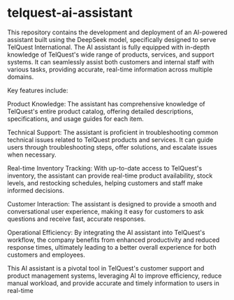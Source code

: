 # telquest-ai-assistant

This repository contains the development and deployment of an AI-powered assistant built using the DeepSeek model, specifically designed to serve TelQuest International. The AI assistant is fully equipped with in-depth knowledge of TelQuest's wide range of products, services, and support systems. It can seamlessly assist both customers and internal staff with various tasks, providing accurate, real-time information across multiple domains.

Key features include:

Product Knowledge: The assistant has comprehensive knowledge of TelQuest's entire product catalog, offering detailed descriptions, specifications, and usage guides for each item.

Technical Support: The assistant is proficient in troubleshooting common technical issues related to TelQuest products and services. It can guide users through troubleshooting steps, offer solutions, and escalate issues when necessary.

Real-time Inventory Tracking: With up-to-date access to TelQuest's inventory, the assistant can provide real-time product availability, stock levels, and restocking schedules, helping customers and staff make informed decisions.

Customer Interaction: The assistant is designed to provide a smooth and conversational user experience, making it easy for customers to ask questions and receive fast, accurate responses.

Operational Efficiency: By integrating the AI assistant into TelQuest's workflow, the company benefits from enhanced productivity and reduced response times, ultimately leading to a better overall experience for both customers and employees.

This AI assistant is a pivotal tool in TelQuest's customer support and product management systems, leveraging AI to improve efficiency, reduce manual workload, and provide accurate and timely information to users in real-time
